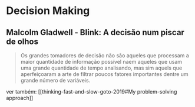 # Decision Making

## Malcolm Gladwell - Blink: A decisão num piscar de olhos

> Os grandes tomadores de decisão não são aqueles que processam a maior quantidade de informação possível naem aqueles que usam uma grande quantidade de tempo analisando, mas sim aquels que aperfeiçoaram a arte de filtrar poucos fatores importantes dentre um grande número de variáveis.

ver também: [[thinking-fast-and-slow-goto-2019#My problem-solving approach]]

